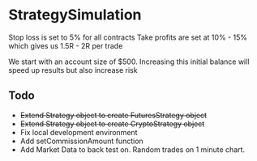# StrategySimulation

Stop loss is set to 5% for all contracts
Take profits are set at 10% - 15% which gives us 1.5R - 2R per trade

We start with an account size of $500. Increasing this initial balance will speed up results but also increase risk

## Todo
* ~~Extend Strategy object to create FuturesStrategy object~~
* ~~Extend Strategy object to create CryptoStrategy object~~
* Fix local development environment
* Add setCommissionAmount function
* Add Market Data to back test on. Random trades on 1 minute chart.
